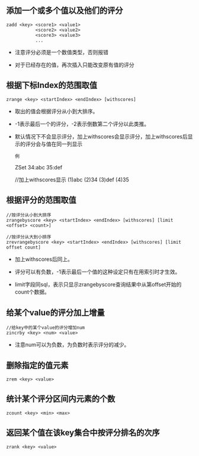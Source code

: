 ## 添加一个或多个值以及他们的评分

    zadd <key> <score1> <value1>
               <score2> <value2>
               <score3> <value3>
               ...

* 注意评分必须是一个数值类型，否则报错

* 对于已经存在的值，再次插入只能改变原有值的评分

## 根据下标Index的范围取值

    zrange <key> <startIndex> <endIndex> [withscores]
    
* 取出的值会根据评分从小到大排序。

* -1表示最后一个的评分，-2表示倒数第二个评分以此类推。

* 默认情况下不会显示评分，加上withscores会显示评分，加上withscores后显示的评分会与值在同一列显示

    `例`
    
    ZSet 34:abc 35:def
    
    //加上withscores显示
    (1)abc
    (2)34
    (3)def
    (4)35
    
        
## 根据评分的范围取值

    //按评分从小到大排序
    zrangebyscore <key> <startIndex> <endIndex> [withscores] [limit <offset> <count>]
    
    //按评分从大到小排序
    zrevrangebyscore <key> <startIndex> <endIndex> [withscores] [limit offset count]
    
* 加上withscores后同上。
    
* 评分可以有负数，-1表示最后一个值的这种设定只有在用索引时才生效。

* limit字段同sql，表示只显示zrangebyscore查询结果中从第offset开始的count个数据。


## 给某个value的评分加上增量

    //给key中的某个value的评分增加num
    zincrby <key> <num> <value>
    
* 注意num可以为负数，为负数时表示评分的减少。

## 删除指定的值元素

    zrem <key> <value>
    
## 统计某个评分区间内元素的个数

    zcount <key> <min> <max>
    
## 返回某个值在该key集合中按评分排名的次序

    zrank <key> <value>